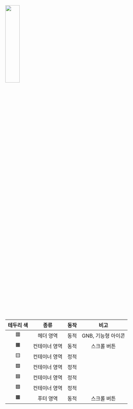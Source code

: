 <img src="https://user-images.githubusercontent.com/115058411/203702348-fb2156fc-b847-4434-9678-a357ce6660df.png" width="30%" height="25%">


|테두리 색|종류|동작|비고|
|:---:|:---:|:---:|:---:|
|:red_square:|헤더 영역|동적|GNB, 기능형 아이콘|
|:orange_square:|컨테이너 영역|동적|스크롤 버튼|
|:yellow_square:|컨테이너 영역|정적|
|:green_square:|컨테이너 영역|정적|
|:blue_square:|컨테이너 영역|정적|
|:purple_square:|컨테이너 영역|정적|
|:brown_square:|푸터 영역|동적|스크롤 버튼|




